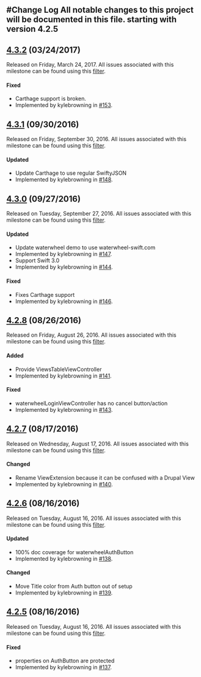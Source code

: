 #Change Log
All notable changes to this project will be documented in this file. starting with version 4.2.5
--- 

## [4.3.2](https://github.com/Acquia/waterwheel.swift/releases/tag/4.3.2) (03/24/2017)
Released on Friday, March 24, 2017. All issues associated with this milestone can be found using this [filter](https://github.com/Acquia/waterwheel.swift/issues?q=milestone%3A4.3.2+is%3Aclosed).

#### Fixed
* Carthage support is broken.
 * Implemented by kylebrowning in [#153](https://github.com/acquia/waterwheel.swift/issues/153).
 

## [4.3.1](https://github.com/Acquia/waterwheel-swift/releases/tag/4.3.1) (09/30/2016)
Released on Friday, September 30, 2016. All issues associated with this milestone can be found using this [filter](https://github.com/Acquia/waterwheel-swift/issues?q=milestone%3A4.3.1+is%3Aclosed).

#### Updated
* Update Carthage to use regular SwiftyJSON
 * Implemented by kylebrowning in [#148](https://github.com/acquia/waterwheel-swift/issues/148).
 

## [4.3.0](https://github.com/Acquia/waterwheel-swift/releases/tag/4.3.0) (09/27/2016)
Released on Tuesday, September 27, 2016. All issues associated with this milestone can be found using this [filter](https://github.com/Acquia/waterwheel-swift/issues?q=milestone%3A4.3.0+is%3Aclosed).

#### Updated
* Update waterwheel demo to use waterwheel-swift.com
 * Implemented by kylebrowning in [#147](https://github.com/acquia/waterwheel-swift/issues/147).
* Support Swift 3.0
 * Implemented by kylebrowning in [#144](https://github.com/acquia/waterwheel-swift/issues/144).

#### Fixed
* Fixes Carthage support
 * Implemented by kylebrowning in [#146](https://github.com/acquia/waterwheel-swift/issues/146).
 

## [4.2.8](https://github.com/Acquia/waterwheel-swift/releases/tag/4.2.8) (08/26/2016)
Released on Friday, August 26, 2016. All issues associated with this milestone can be found using this [filter](https://github.com/Acquia/waterwheel-swift/issues?q=milestone%3A4.2.8+is%3Aclosed).

#### Added
* Provide ViewsTableViewController
 * Implemented by kylebrowning in [#141](https://github.com/acquia/waterwheel-swift/issues/141).

#### Fixed
* waterwheelLoginViewController has no cancel button/action
 * Implemented by kylebrowning in [#143](https://github.com/acquia/waterwheel-swift/issues/143).
 

## [4.2.7](https://github.com/Acquia/waterwheel-swift/releases/tag/4.2.7) (08/17/2016)
Released on Wednesday, August 17, 2016. All issues associated with this milestone can be found using this [filter](https://github.com/Acquia/waterwheel-swift/issues?q=milestone%3A4.2.7+is%3Aclosed).

#### Changed
* Rename ViewExtension because it can be confused with a Drupal View
 * Implemented by kylebrowning in [#140](https://github.com/acquia/waterwheel-swift/issues/140).
 

## [4.2.6](https://github.com/Acquia/waterwheel-swift/releases/tag/4.2.6) (08/16/2016)
Released on Tuesday, August 16, 2016. All issues associated with this milestone can be found using this [filter](https://github.com/Acquia/waterwheel-swift/issues?q=milestone%3A4.2.6+is%3Aclosed).

#### Updated
* 100% doc coverage for waterwheelAuthButton
 * Implemented by kylebrowning in [#138](https://github.com/acquia/waterwheel-swift/issues/138).

#### Changed
* Move Title color from Auth button out of setup
 * Implemented by kylebrowning in [#139](https://github.com/acquia/waterwheel-swift/issues/139).
 
 

## [4.2.5](https://github.com/Acquia/waterwheel-swift/releases/tag/4.2.5) (08/16/2016)
Released on Tuesday, August 16, 2016. All issues associated with this milestone can be found using this [filter](https://github.com/Acquia/waterwheel-swift/issues?q=milestone%3A4.2.5+is%3Aclosed).

#### Fixed
* properties on AuthButton are protected
 * Implemented by kylebrowning in [#137](https://github.com/acquia/waterwheel-swift/issues/137).
